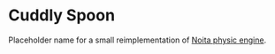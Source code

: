 # Cuddly Spoon

Placeholder name for a small reimplementation of [Noita physic engine](https://www.youtube.com/watch?v=prXuyMCgbTc).